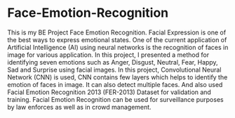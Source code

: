 # Face-Emotion-Recognition
This is my BE Project Face Emotion Recognition.
Facial Expression is one of the best ways to express emotional states. One of the current application of Artificial Intelligence (AI) using neural networks is the recognition of faces in image for various application.
In this project, I presented a method for identifying seven emotions such as Anger, Disgust, Neutral, Fear, Happy, Sad and Surprise using facial images.
In this project, Convolutional Neural Network (CNN) is used, CNN contains few layers which helps to identify the emotion of faces in image. It can also detect multiple faces.
And also used Facial Emotion Recognition 2013 (FER-2013) Dataset for validation and training.
Facial Emotion Recognition can be used for surveillance purposes by law enforces as well as in crowd management.
